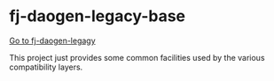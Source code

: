 # fj-daogen-legacy-base

[Go to fj-daogen-legagy](../README.md)

This project just provides some common facilities used by the various compatibility layers.
